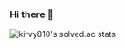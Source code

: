 ### Hi there 👋

![kirvy810's solved.ac stats](https://github-readme-solvedac.hyp3rflow.vercel.app/api/?handle=kirvy810)
